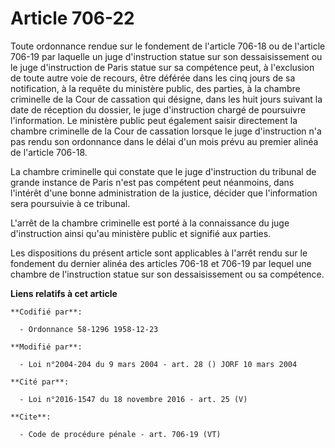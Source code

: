 # Article 706-22

Toute ordonnance rendue sur le fondement de l'article 706-18 ou de l'article 706-19 par laquelle un juge d'instruction statue
sur son dessaisissement ou le juge d'instruction de Paris statue sur sa compétence peut, à l'exclusion de toute autre voie de
recours, être déférée dans les cinq jours de sa notification, à la requête du ministère public, des parties, à la chambre
criminelle de la Cour de cassation qui désigne, dans les huit jours suivant la date de réception du dossier, le juge
d'instruction chargé de poursuivre l'information. Le ministère public peut également saisir directement la chambre criminelle
de la Cour de cassation lorsque le juge d'instruction n'a pas rendu son ordonnance dans le délai d'un mois prévu au premier
alinéa de l'article 706-18. 

La chambre criminelle qui constate que le juge d'instruction du tribunal de grande instance de Paris n'est pas compétent peut
néanmoins, dans l'intérêt d'une bonne administration de la justice, décider que l'information sera poursuivie à ce tribunal. 

L'arrêt de la chambre criminelle est porté à la connaissance du juge d'instruction ainsi qu'au ministère public et signifié
aux parties. 

Les dispositions du présent article sont applicables à l'arrêt rendu sur le fondement du dernier alinéa des articles 706-18
et 706-19 par lequel une chambre de l'instruction statue sur son dessaisissement ou sa compétence.

**Liens relatifs à cet article**

	**Codifié par**:

	  - Ordonnance 58-1296 1958-12-23

	**Modifié par**:

	  - Loi n°2004-204 du 9 mars 2004 - art. 28 () JORF 10 mars 2004

	**Cité par**:

	  - Loi n°2016-1547 du 18 novembre 2016 - art. 25 (V)

	**Cite**:

	  - Code de procédure pénale - art. 706-19 (VT)
